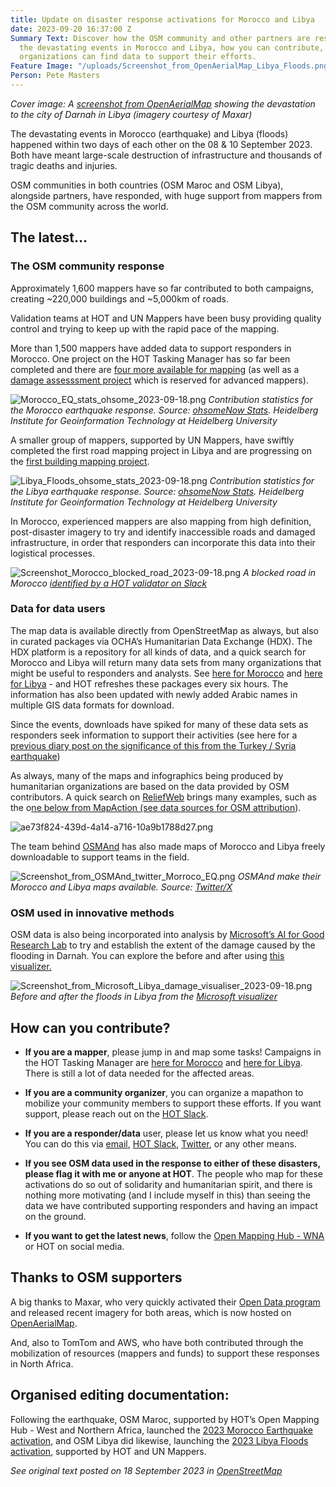 ```yaml
---
title: Update on disaster response activations for Morocco and Libya
date: 2023-09-20 16:37:00 Z
Summary Text: Discover how the OSM community and other partners are responding to
  the devastating events in Morocco and Libya, how you can contribute, and where relief
  organizations can find data to support their efforts.
Feature Image: "/uploads/Screenshot_from_OpenAerialMap_Libya_Floods.png"
Person: Pete Masters
---
```


*Cover image: A [screenshot from OpenAerialMap](https://map.openaerialmap.org/#/22.645745873451233,32.764461054579826,17/square/122102220202011/65029d220906de000167e685?_k=8xj1mx) showing the devastation to the city of Darnah in Libya (imagery courtesy of Maxar)*

The devastating events in Morocco (earthquake) and Libya (floods) happened within two days of each other on the 08 & 10 September 2023. Both have meant large-scale destruction of infrastructure and thousands of tragic deaths and injuries.

OSM communities in both countries (OSM Maroc and OSM Libya), alongside partners, have responded, with huge support from mappers from the OSM community across the world.

## The latest…

### The OSM community response

Approximately 1,600 mappers have so far contributed to both campaigns, creating ~220,000 buildings and ~5,000km of roads.

Validation teams at HOT and UN Mappers have been busy providing quality control and trying to keep up with the rapid pace of the mapping.

More than 1,500 mappers have added data to support responders in Morocco. One project on the HOT Tasking Manager has so far been completed and there are [four more available for mapping](https://tasks.hotosm.org/explore?campaign=Morocco%20Earthquake%202023) (as well as a [damage assesssment project](https://tasks.hotosm.org/projects/15504) which is reserved for advanced mappers).

![Morocco_EQ_stats_ohsome_2023-09-18.png](/uploads/Morocco_EQ_stats_ohsome_2023-09-18.png)
*Contribution statistics for the Morocco earthquake response. Source: [ohsomeNow Stats](https://stats.now.ohsome.org/dashboard#hashtags=moroccoearthquake2023&start=2023-09-08T00:00:00.000Z&end=2023-09-18T07:36:41.000Z&interval=P1D). Heidelberg Institute for Geoinformation Technology at Heidelberg University*

A smaller group of mappers, supported by UN Mappers, have swiftly completed the first road mapping project in Libya and are progressing on the [first building mapping project](https://tasks.hotosm.org/projects/15503).

![Libya_Floods_ohsome_stats_2023-09-18.png](/uploads/Libya_Floods_ohsome_stats_2023-09-18.png)
*Contribution statistics for the Libya earthquake response. Source: [ohsomeNow Stats](https://stats.now.ohsome.org/dashboard#hashtags=moroccoearthquake2023&start=2023-09-08T00:00:00.000Z&end=2023-09-18T07:36:41.000Z&interval=P1D). Heidelberg Institute for Geoinformation Technology at Heidelberg University*

In Morocco, experienced mappers are also mapping from high definition, post-disaster imagery to try and identify inaccessible roads and damaged infrastructure, in order that responders can incorporate this data into their logistical processes.

![Screenshot_Morocco_blocked_road_2023-09-18.png](/uploads/Screenshot_Morocco_blocked_road_2023-09-18.png)
*A blocked road in Morocco [identified by a HOT validator on Slack](https://hotosm.slack.com/archives/C4GLC45PY/p1694715294305259)*

### Data for data users

The map data is available directly from OpenStreetMap as always, but also in curated packages via OCHA’s Humanitarian Data Exchange (HDX). The HDX platform is a repository for all kinds of data, and a quick search for Morocco and Libya will return many data sets from many organizations that might be useful to responders and analysts. See [here for Morocco](https://data.humdata.org/organization/hot?groups=mar) and [here for Libya](https://data.humdata.org/organization/hot?q=libya) - and HOT refreshes these packages every six hours. The information has also been updated with newly added Arabic names in multiple GIS data formats for download. 

Since the events, downloads have spiked for many of these data sets as responders seek information to support their activities (see here for a [previous diary post on the significance of this from the Turkey / Syria earthquake](https://www.openstreetmap.org/user/pedrito1414/diary/400944))

As always, many of the maps and infographics being produced by humanitarian organizations are based on the data provided by OSM contributors. A quick search on [ReliefWeb](https://reliefweb.int/) brings many examples, such as the o[ne below from MapAction (see data sources for OSM attribution](https://reliefweb.int/map/libya/libya-flooding-overview-affected-mantikas-baseline-population-us-census-bureau-2020-estimate-16-sep-2023)).

![ae73f824-439d-4a14-a716-10a9b1788d27.png](/uploads/ae73f824-439d-4a14-a716-10a9b1788d27.png)

The team behind [OSMAnd](http://osmand.net/) has also made maps of Morocco and Libya freely downloadable to support teams in the field.

![Screenshot_from_OSMAnd_twitter_Morroco_EQ.png](/uploads/Screenshot_from_OSMAnd_twitter_Morroco_EQ.png)
*OSMAnd make their Morocco and Libya maps available. Source: [Twitter/X](https://twitter.com/osmandapp/status/1702636614957019296)*

### OSM used in innovative methods

OSM data is also being incorporated into analysis by [Microsoft’s AI for Good Research Lab](https://www.linkedin.com/posts/jlavista_our-thoughts-are-with-the-residents-of-libya-activity-7108548819717431296-qw6B/) to try and establish the extent of the damage caused by the flooding in Darnah. You can explore the before and after using [this visualizer.](https://satelliteimagerydemostg.z5.web.core.windows.net/damage-assessment/libya_derna_flooding_9_12_2023.html)

![Screenshot_from_Microsoft_Libya_damage_visualiser_2023-09-18.png](/uploads/Screenshot_from_Microsoft_Libya_damage_visualiser_2023-09-18.png)
*Before and after the floods in Libya from the [Microsoft visualizer](https://satelliteimagerydemostg.z5.web.core.windows.net/damage-assessment/libya_derna_flooding_9_12_2023.html)*

## How can you contribute?

* **If you are a mapper**, please jump in and map some tasks! Campaigns in the HOT Tasking Manager are [here for Morocco](https://tasks.hotosm.org/explore?campaign=Morocco%20Earthquake%202023) and [here for Libya](https://tasks.hotosm.org/explore?campaign=Libya%20Floods%202023). There is still a lot of data needed for the affected areas.

* **If you are a community organizer**, you can organize a mapathon to mobilize your community members to support these efforts. If you want support, please reach out on the [HOT Slack](https://slack.hotosm.org/).

* **If you are a responder/data** user, please let us know what you need! You can do this via [email](info@hotosm.org), [HOT Slack](https://slack.hotosm.org/), [Twitter](https://twitter.com/hotosm), or any other means.

* **If you see OSM data used in the response to either of these disasters, please flag it with me or anyone at HOT**. The people who map for these activations do so out of solidarity and humanitarian spirit, and there is nothing more motivating (and I include myself in this) than seeing the data we have contributed supporting responders and having an impact on the ground.

* **If you want to get the latest news**, follow the [Open Mapping Hub - WNA](https://www.hotosm.org/hubs/open-mapping-hub-west-and-northern-africa) or HOT on social media.

## Thanks to OSM supporters

A big thanks to Maxar, who very quickly activated their [Open Data program](https://www.maxar.com/open-data) and released recent imagery for both areas, which is now hosted on [OpenAerialMap](https://map.openaerialmap.org/).

And, also to TomTom and AWS, who have both contributed through the mobilization of resources (mappers and funds) to support these responses in North Africa.

## Organised editing documentation:
Following the earthquake, OSM Maroc, supported by HOT’s Open Mapping Hub - West and Northern Africa, launched the [2023 Morocco Earthquake activation](https://wiki.openstreetmap.org/wiki/2023_Morocco_Earthquake), and OSM Libya did likewise, launching the [2023 Libya Floods activation](https://wiki.openstreetmap.org/wiki/2023_Libya_Floods), supported by HOT and UN Mappers.

*See original text posted on 18 September 2023 in [OpenStreetMap](https://www.openstreetmap.org/user/pedrito1414/diary/402406)*